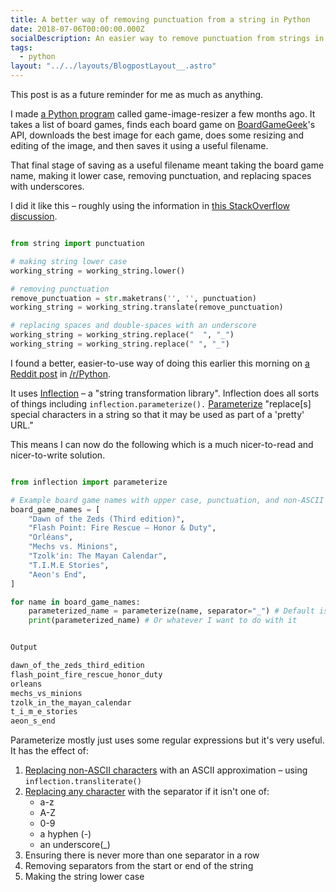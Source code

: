 ```yaml
---
title: A better way of removing punctuation from a string in Python
date: 2018-07-06T00:00:00.000Z
socialDescription: An easier way to remove punctuation from strings in Python
tags:
  - python
layout: "../../layouts/BlogpostLayout__.astro"
---
```

This post is as a future reminder for me as much as anything.

I made [a Python program](https://github.com/edjw/game-image-resizer) called game-image-resizer a few months ago. It takes a list of board games, finds each board game on [BoardGameGeek](http://boardgamegeek.com/)'s API, downloads the best image for each game, does some resizing and editing of the image, and then saves it using a useful filename.

That final stage of saving as a useful filename meant taking the board game name, making it lower case, removing punctuation, and replacing spaces with underscores.

I did it like this – roughly using the information in [this StackOverflow discussion](https://stackoverflow.com/questions/265960/best-way-to-strip-punctuation-from-a-string-in-python).

```python

from string import punctuation

# making string lower case
working_string = working_string.lower()

# removing punctuation
remove_punctuation = str.maketrans('', '', punctuation)
working_string = working_string.translate(remove_punctuation)

# replacing spaces and double-spaces with an underscore
working_string = working_string.replace("  ", "_")
working_string = working_string.replace(" ", "_")
```

I found a better, easier-to-use way of doing this earlier this morning on [a Reddit post](https://www.reddit.com/r/Python/comments/8wc2vi/5_rarely_mentioned_but_super_useful_packages_you/) in [/r/Python](https://www.reddit.com/r/Python).

It uses [Inflection](https://inflection.readthedocs.io/en/latest/) – a "string transformation library". Inflection does all sorts of things including `inflection.parameterize().` [Parameterize](https://inflection.readthedocs.io/en/latest/index.html#inflection.parameterize) "replace\[s\] special characters in a string so that it may be used as part of a 'pretty' URL."

This means I can now do the following which is a much nicer-to-read and nicer-to-write solution.

```python

from inflection import parameterize

# Example board game names with upper case, punctuation, and non-ASCII characters
board_game_names = [
    "Dawn of the Zeds (Third edition)",
    "Flash Point: Fire Rescue – Honor & Duty",
    "Orléans",
    "Mechs vs. Minions",
    "Tzolk'in: The Mayan Calendar",
    "T.I.M.E Stories",
    "Aeon's End",
]

for name in board_game_names:
    parameterized_name = parameterize(name, separator="_") # Default is `separator='-'`
    print(parameterized_name) # Or whatever I want to do with it


Output

dawn_of_the_zeds_third_edition
flash_point_fire_rescue_honor_duty
orleans
mechs_vs_minions
tzolk_in_the_mayan_calendar
t_i_m_e_stories
aeon_s_end

```

Parameterize mostly just uses some regular expressions but it's very useful. It has the effect of:

1. [Replacing non-ASCII characters](https://inflection.readthedocs.io/en/latest/_modules/inflection.html#transliterate) with an ASCII approximation – using `inflection.transliterate()`
2. [Replacing any character](https://inflection.readthedocs.io/en/latest/_modules/inflection.html#parameterize) with the separator if it isn't one of:
   * a-z
   * A-Z
   * 0-9
   * a hyphen (-)
   * an underscore(_)
3. Ensuring there is never more than one separator in a row
4. Removing separators from the start or end of the string
5. Making the string lower case
